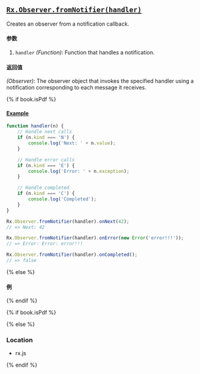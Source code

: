 ## [`Rx.Observer.fromNotifier(handler)`](https://github.com/Reactive-Extensions/RxJS/blob/master/src/core/observer.js#L52)

Creates an observer from a notification callback.

#### 参数
1. `handler` *(Function)*: Function that handles a notification.

#### 返回值
*(Observer)*: The observer object that invokes the specified handler using a notification corresponding to each message it receives.

{% if book.isPdf %}

#### [Example](http://jsbin.com/difobe/3/edit?js,console)

```js
function handler(n) {
    // Handle next calls
    if (n.kind === 'N') {
        console.log('Next: ' + n.value);
    }

    // Handle error calls
    if (n.kind === 'E') {
        console.log('Error: ' + n.exception);
    }

    // Handle completed
    if (n.kind === 'C') {
        console.log('Completed');
    }
}

Rx.Observer.fromNotifier(handler).onNext(42);
// => Next: 42

Rx.Observer.fromNotifier(handler).onError(new Error('error!!!'));
// => Error: Error: error!!!

Rx.Observer.fromNotifier(handler).onCompleted();
// => false
```

{% else %}

#### 例
[](http://jsbin.com/difobe/3/embed?js,console)

{% endif %}

{% if book.isPdf %}



{% else %}

### Location

- rx.js

{% endif %}